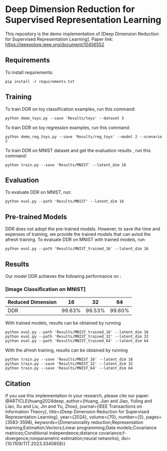 # Deep Dimension Reduction for Supervised Representation Learning

This repository is the demo implementation of [Deep Dimension Reduction for Supervised Representation Learning]. 
Paper link: https://ieeexplore.ieee.org/document/10456552

## Requirements

To install requirements:

```setup
pip install -r requirements.txt
```

## Training

To train DDR on toy classification examples, run this command:

```train_toys
python demo_toys.py --save 'Results/toys' --dataset 3
```

To train DDR on toy regression examples, run this command:

```train_toys
python demo_reg_toys.py --save 'Results/reg_toys' --model 2 --scenario 2
```

To train DDR on MNIST dataset and get the evaluation results , run this command:

```train
python train.py --save 'Results/MNIST' --latent_dim 16
```

## Evaluation

To evaluate DDR on MNIST, run:

```eval
python eval.py --path 'Results/MNIST' --latent_dim 16
```


## Pre-trained Models

DDR does not adopt the pre-trained models. However, to save the time and expenses of training, we provide the trained models that can aviod the afresh training. To evaluate DDR on MNIST with trained models, run:

```eval_trained
python eval.py --path 'Results/MNIST_trained_16' --latent_dim 16
```

## Results

Our model DDR achieves the following performance on :

### [Image Classification on MNIST]

| Reduced Dimension|   16   |   32   |   64   |
| ---------------- |--------|--------|--------|
|        DDR       | 99.63% | 99.53% | 99.60% |

With trained models, results can be obtained by running

```eval_trained_all
python eval.py --path 'Results/MNIST_trained_16' --latent_dim 16
python eval.py --path 'Results/MNIST_trained_32' --latent_dim 32
python eval.py --path 'Results/MNIST_trained_64' --latent_dim 64
```
With the afresh training, results can be obtained by running

```train_all
python train.py --save 'Results/MNIST_16' --latent_dim 16
python train.py --save 'Results/MNIST_32' --latent_dim 32
python train.py --save 'Results/MNIST_64' --latent_dim 64
```
## Citation
If you use this implementation in your research, please cite our paper:
@ARTICLE{huang2024deep,
  author={Huang, Jian and Jiao, Yuling and Liao, Xu and Liu, Jin and Yu, Zhou},
  journal={IEEE Transactions on Information Theory}, 
  title={Deep Dimension Reduction for Supervised Representation Learning}, 
  year={2024},
  volume={70},
  number={5},
  pages={3583-3598},
  keywords={Dimensionality reduction;Representation learning;Estimation;Vectors;Linear programming;Data models;Covariance matrices;Conditional independence;distance covariance;f-divergence;nonparametric estimation;neural networks},
  doi={10.1109/TIT.2023.3340658}}

